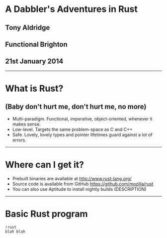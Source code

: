 # A Dabbler's Adventures in Rust
## Tony Aldridge
## Functional Brighton
## 21st January 2014

---

# What is Rust?
## (Baby don't hurt me, don't hurt me, no more)
* Multi-paradigm. Functional, imperative, object-oriented, whenever it makes sense.
* Low-level. Targets the same problem-space as C and C++
* Safe. Lovely, lovely types and pointer lifetimes guard against a lot of errors.

---
# Where can I get it?
* Prebuilt binaries are available at http://www.rust-lang.org/
* Source code is available from GitHub https://github.com/mozilla/rust
* You can also use Aptitude to install nightly builds (DESCRIPTION)

---

# Basic Rust program

    !rust
    blah blah
